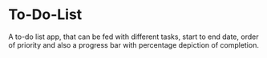 # To-Do-List
A to-do list app, that can be fed with different tasks, start to end date, order of priority and also a progress bar with percentage depiction of completion.
